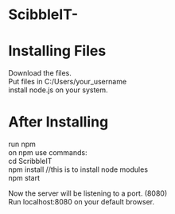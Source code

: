 # ScibbleIT-
# Installing Files
Download the files.  
Put files in C:/Users/your_username  
install node.js on your system.  

# After Installing
run npm  
on npm use commands:  
  cd ScribbleIT  
  npm install  //this is to install node modules  
  npm start  
  
Now the server will be listening to a port. (8080)  
Run localhost:8080 on your default browser.  
